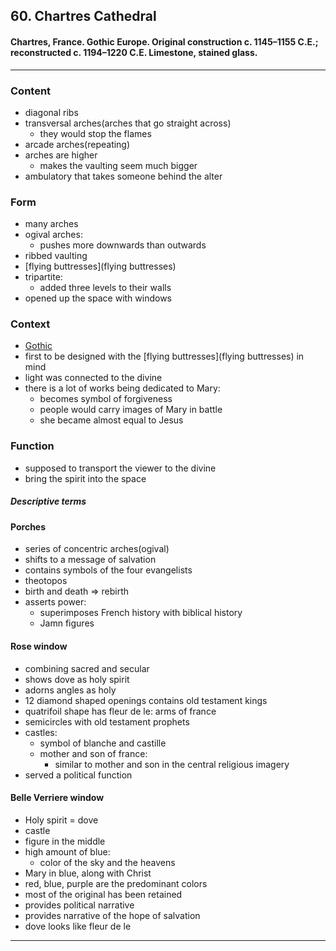 <!-- order:3 -->
## 60. Chartres Cathedral

#### Chartres, France. Gothic Europe. Original construction c. 1145–1155 C.E.; reconstructed c. 1194–1220 C.E. Limestone, stained glass.

---

### Content
- diagonal ribs
- transversal arches(arches that go straight across)
  - they would stop the flames
- arcade arches(repeating)
- arches are higher
  - makes the vaulting seem much bigger
- ambulatory that takes someone behind the alter

### Form
- many arches
- ogival arches:
  - pushes more downwards than outwards
- ribbed vaulting
- [flying buttresses](flying buttresses)
- tripartite:
  - added three levels to their walls
- opened up the space with windows

### Context
- [Gothic](Gothic)
- first to be designed with the [flying buttresses](flying buttresses) in mind
- light was connected to the divine
- there is a lot of works being dedicated to Mary:
  - becomes symbol of forgiveness
  - people would carry images of Mary in battle
  - she became almost equal to Jesus

### Function
- supposed to transport the viewer to the divine
- bring the spirit into the space

##### Descriptive terms

#### Porches
- series of concentric arches(ogival)
- shifts to a message of salvation
- contains symbols of the four evangelists
- theotopos
- birth and death => rebirth
- asserts power:
  - superimposes French history with biblical history
  - Jamn figures

#### Rose window
- combining sacred and secular
- shows dove as holy spirit
- adorns angles as holy
- 12 diamond shaped openings contains old testament kings
- quatrifoil shape has fleur de le: arms of france
- semicircles with old testament prophets
- castles:
  - symbol of blanche and castille
  - mother and son of france:
    - similar to mother and son in the central religious imagery
- served a political function

#### Belle Verriere window
- Holy spirit = dove
- castle
- figure in the middle
- high amount of blue:
  - color of the sky and the heavens
- Mary in blue, along with Christ
- red, blue, purple are the predominant colors
- most of the original has been retained
- provides political narrative
- provides narrative of the hope of salvation
- dove looks like fleur de le

---











